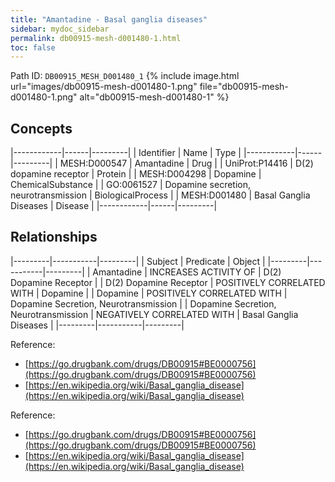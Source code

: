 ```yaml
---
title: "Amantadine - Basal ganglia diseases"
sidebar: mydoc_sidebar
permalink: db00915-mesh-d001480-1.html
toc: false 
---
```



Path ID: `DB00915_MESH_D001480_1`
{% include image.html url="images/db00915-mesh-d001480-1.png" file="db00915-mesh-d001480-1.png" alt="db00915-mesh-d001480-1" %}

## Concepts

|------------|------|---------|
| Identifier | Name | Type    |
|------------|------|---------|
| MESH:D000547 | Amantadine | Drug |
| UniProt:P14416 | D(2) dopamine receptor | Protein |
| MESH:D004298 | Dopamine | ChemicalSubstance |
| GO:0061527 | Dopamine secretion, neurotransmission | BiologicalProcess |
| MESH:D001480 | Basal Ganglia Diseases | Disease |
|------------|------|---------|

## Relationships

|---------|-----------|---------|
| Subject | Predicate | Object  |
|---------|-----------|---------|
| Amantadine | INCREASES ACTIVITY OF | D(2) Dopamine Receptor |
| D(2) Dopamine Receptor | POSITIVELY CORRELATED WITH | Dopamine |
| Dopamine | POSITIVELY CORRELATED WITH | Dopamine Secretion, Neurotransmission |
| Dopamine Secretion, Neurotransmission | NEGATIVELY CORRELATED WITH | Basal Ganglia Diseases |
|---------|-----------|---------|

Reference: 
  - [https://go.drugbank.com/drugs/DB00915#BE0000756](https://go.drugbank.com/drugs/DB00915#BE0000756)
  - [https://en.wikipedia.org/wiki/Basal_ganglia_disease](https://en.wikipedia.org/wiki/Basal_ganglia_disease)

Reference: 
  - [https://go.drugbank.com/drugs/DB00915#BE0000756](https://go.drugbank.com/drugs/DB00915#BE0000756)
  - [https://en.wikipedia.org/wiki/Basal_ganglia_disease](https://en.wikipedia.org/wiki/Basal_ganglia_disease)
